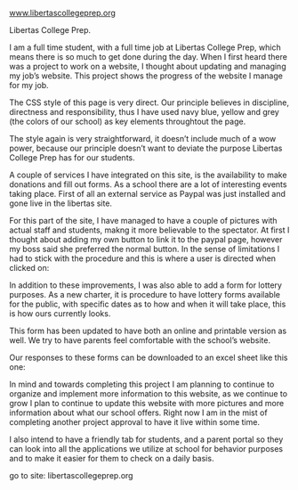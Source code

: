 www.libertascollegeprep.org


Libertas College Prep.

I am a full time student, with a full time job at Libertas College Prep, which means there is so much to get done during the day. When I first heard there was a project to work on a website, I thought about updating and managing my job’s website. 
This project shows the progress of the website I manage for my job.


 

The CSS style of this page is very direct. Our principle believes in discipline, directness and responsibility, thus I have used navy blue, yellow and grey (the colors of our school) as key elements throughtout the page.  


The style  again is very straightforward, it doesn’t include much of a wow power, because our principle doesn’t want to deviate the purpose Libertas College Prep has for our students. 

A couple of services I have integrated on this site, is the availability to make donations and fill out forms. As a school there are a lot of interesting events taking place. First of all  an external  service as Paypal was just installed and gone live in the libertas site.   


For this part of the site, I have managed to have a couple of pictures with actual staff and students, makng it more believable to the spectator.  At first I thought about adding my own button to link it to the paypal page, however my boss said she preferred the normal button. In the sense of limitations I had to stick with the procedure and this is where a user is directed when clicked on:   



In addition to these improvements, I was also able to add a form for lottery purposes. As a new charter, it is procedure to have lottery forms available for the public, with specific dates as to how and when it will take place, this is how ours currently looks.   


This form has been updated to have both an online and printable version as well. We try to have parents feel comfortable with the school’s website.

Our responses to these forms can be downloaded to an excel sheet like this one: 
 


In mind and towards completing this project I am planning to continue to organize and implement more information to this website,  as we continue to grow I plan to continue to update this website with more pictures and more information about what our school offers. Right now I am in the mist of completing another project approval to have it live within some time.  

I also intend to have a friendly tab for students, and a parent portal so they can look into all the applications we utilize at school for behavior purposes and to make it easier for them to check  on a daily basis. 


go to site: libertascollegeprep.org
 
